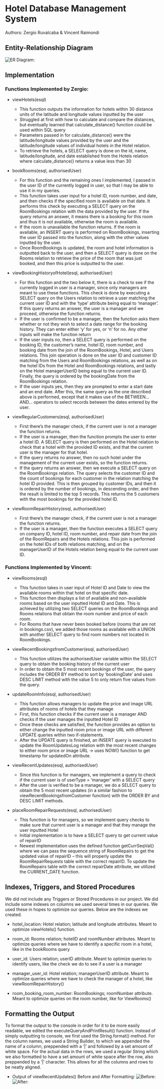 # Hotel Database Management System
Authors: Zergio Ruvalcaba & Vincent Raimondi

## Entity-Relationship Diagram

 ![ER Diagram:](https://github.com/Zorten/Hotel-DB/blob/main/Images/ER-diagram.png)

## Implementation

### Functions Implemented by Zergio:

* viewHotels(esql)
  * This function outputs the information for hotels within 30 distance units of the latitude and longitude values inputted by the user 
  * Struggled at first with how to calculate and compare the distances, but eventually learned that calculate_distance() function could be used within SQL query
  * Parameters passed in for calculate_distance() were the latitude/longitude values provided by the user and the latitude/longitude values of individual hotels in the Hotel relation.
  * To retrieve the hotels, a SELECT query is done on the id, name, latitude/longitude, and date established from the Hotels relation where calculate_distance() returns a value less than 30
 
* bookRooms(esql, authorisedUser)
  * For this function and the remaining ones I implemented, I passed in the user ID of the currently logged in user, so that I may be able to use it in my queries.
  * This function takes user input for a hotel ID, room number, and date, and then checks if the specified room is available on that date. It performs this check by executing a SELECT query on the RoomBookings relation with the data provided by the user. If the query returns an answer, it means there is a booking for this room and thus it is not available, otherwise the room is available.
  * If the room is unavailable the function returns. If the room is available, an INSERT query is performed on RoomBookings, inserting the user ID passed into the function, along with the other values inputted by the user.
  * Once RoomBookings is updated, the room and hotel information is outputted back to the user, and then a SELECT query is done on the Rooms relation to retrieve the price of the room that was just booked, and then this price is outputted to the user.
 
* viewBookingHistoryofHotel(esql, authorisedUser)
  * For this function and the two below it, there is a check to see if the currently logged in user is a manager, since only managers are meant to use these functions. This check is done by executing a SELECT query on the Users relation to retrieve a user matching the current user ID and with the ‘type’ attribute being equal to ‘manager’. If this query returns an answer, the user is a manager and we proceed, otherwise the function returns.
  * If the user is confirmed to be a manager, then the function asks them whether or not they wish to select a date range for the booking history. They can enter either ‘y’ for yes, or ‘n’ for no. Any other inputs will make the function return
  * If the user inputs no, then a SELECT query is performed on the booking ID, the customer’s name, hotel ID, room number, and booking date from the join of the RoomBookings, Hotel, and Users relations. This join operation is done on the user ID and customer ID matching from the Users and RoomBookings relations, as well as on the hotel IDs from the Hotel and RoomBookings relations, and lastly on the Hotel managerUserID being equal to the current user ID. Finally, the query is ordered by the bookingDate from the RoomBookings relation.
  * If the user inputs yes, then they are prompted to enter a start date and an end date. After this, the same query as the one described above is performed, except that it makes use of the BETWEEN…AND… operators to select records between the dates entered by the user.
 
* viewRegularCustomers(esql, authorisedUser)
  * First there’s the manager check, if the current user is not a manager the function returns.
  * If the user is a manager, then the function prompts the user to enter a hotel ID. A SELECT query is then performed on the Hotel relation to check that a hotel with the provided ID exists, and that the current user is the manager for that hotel.
  * If the query returns no answer, then no such hotel under the management of the current user exists, so the function returns.
  * If the query returns an answer, then we execute a SELECT query on the RoomBookings relation. The query selects the customer ID and the count of bookings for each customer in the relation matching the hotel ID provided. This is then grouped by customer IDs, and then it is ordered by the number of bookings, in descending order, and then the result is limited to the top 5 records. This returns the 5 customers with the most bookings for the provided hotel ID.
 
* viewRoomRepairHistory(esql, authorisedUser)
  * First there’s the manager check, if the current user is not a manager the function returns.
  * If the user is a manager, then the function executes a SELECT query on company ID, hotel ID, room number, and repair date from the join of the RoomRepairs and the Hotels relations. This join is performed on the hotel IDs of both relations matching, and on the managerUserID of the Hotels relation being equal to the current user ID.


 ### Functions Implemented by Vincent:

* viewRooms(esql)
  * This function takes in user input of Hotel ID and Date to view the available rooms within that hotel on that specific date.
  * This function then displays a list of available and non-available rooms based on the user inputted Hotel ID and Date. This is achieved by utilizing two SELECT queries on the RoomBookings and Rooms relations that obtain the room number and price of each room.
  * For Rooms that have never been booked before (rooms that are not in bookings.csv), we added those rooms as available with a UNION with another SELECT query to find room numbers not located in RoomBookings.
 
* viewRecentBookingsfromCustomer(esql, authorisedUser)
  * This function utilizes the authorisedUser variable within the SELECT query to obtain the booking history of the current user
  * In order to obtain the 5 most recent bookings of the user, the query includes the ORDER BY method to sort by ‘bookingDate’ and uses DESC LIMIT method with the value 5 to only return five values from the query.
 
* updateRoomInfo(esql, authorisedUser)
  * This function allows managers to update the price and image URL attributes of rooms of hotels that they manage
  * First, this function checks if the current user is a manager AND checks if the user manages the inputted Hotel ID
  * Once these checks are satisfied, the function provides an option to either change the inputted room price or image URL with different UPDATE queries within two if-statements.
  * After the UPDATE query is finished, an INSERT query is executed to update the RoomUpdatesLog relation with the most recent changes to either room price or image URL → uses NOW() function to get timestamp for updatedOn attribute.
 
* viewRecentUpdates(esql, authorisedUser)
  * Since this function is for managers, we implement a query to check if the current user is of userType = ‘manager’ with a SELECT query
  * After the user is verified to be a manager, we do a SELECT query to obtain the 5 most recent updates (in a similar fashion to viewRecentBookingsfromCustomer function) with the ORDER BY and DESC LIMIT methods.
 
* placeRoomRepairRequests(esql, authorisedUser)
  * This function is for managers, so we implement query checks to make sure that current user is a manager and that they manage the user inputted Hotel
  * Initial implementation is to have a SELECT query to get current value of repairID
  * Newest implementation uses the defined function getCurrSeqVal() where we can pass the sequence string of RoomRepairs to get the updated value of repairID – this will properly update the RoomRepairRequests table with the correct repairID. To update the RoomRepairs table with the correct repairDate attribute, we utilized the CURRENT_DATE function.

## Indexes, Triggers, and Stored Procedures

We did not include any Triggers or Stored Procedures in our project. We did include some indexes on columns we used several times in our queries. We used these in hopes to optimize our queries. Below are the indexes we created.

* hotel_location: Hotel relation; latitude and longitude attributes. Meant to optimize viewHotels() function.

* room_id: Rooms relation; hotelID and roomNumber attributes. Meant to optimize queries where we have to identify a specific room in a hotel, like in the bookRooms query

* user_id: Users relation; userID attribute. Meant to optimize queries to identify users, like the check we do to see if a user is a manager

* manager_user_id: Hotel relation; managerUserID attribute. Meant to optimize queries where we have to check the manager of a hotel, like viewRoomRepairHistory()
 
* room_booking_room_number: RoomBookings; roomNumber attribute. Meant to optimize queries on the room number, like for ViewRooms()

## Formatting the Output

To format the output to the console in order for it to be more easily readable, we edited the executeQueryAndPrintResult() function. Instead of simply outputting to console, we first used the String.format() method. For the column names, we used a String Builder, to which we appended the name of a column, preppended with a ‘|’ and followed by a set amount of white space. For the actual data in the rows, we used a regular String which we also formatted to have a set amount of white space after the row, also preppended by a ‘|’ character. This allows for all the columns and rows to be neatly aligned. 

* Output of viewRecentUpdates() Before and After Formatting:
 ![Before:](https://github.com/Zorten/Hotel-DB/blob/main/Images/Output1.png)
 ![After:](https://github.com/Zorten/Hotel-DB/blob/main/Images/Output2.png)

